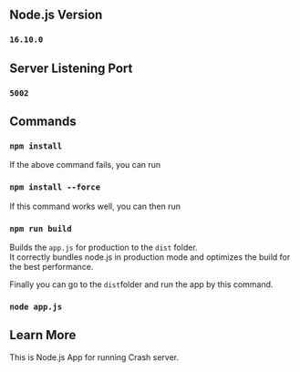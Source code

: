 ## Node.js Version

### `16.10.0`

## Server Listening Port

### `5002`

## Commands

### `npm install`

If the above command fails, you can run

### `npm install --force`

If this command works well, you can then run

### `npm run build`

Builds the `app.js` for production to the `dist` folder.\
It correctly bundles node.js in production mode and optimizes the build for the best performance.

Finally you can go to the `dist`folder and run the app by this command.

### `node app.js`

## Learn More

This is Node.js App for running Crash server.
